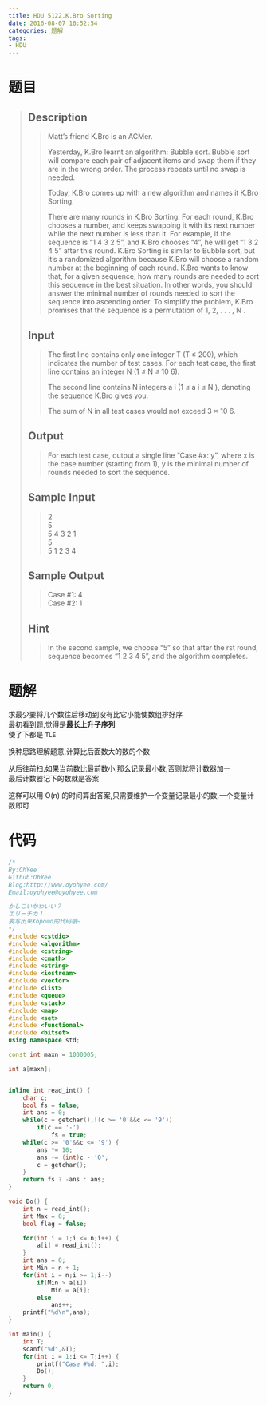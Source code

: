 ```yaml
---
title: HDU 5122.K.Bro Sorting
date: 2016-08-07 16:52:54
categories: 题解
tags:
- HDU
---
```

# 题目
> 
> ## Description  
>> Matt’s friend K.Bro is an ACMer.   
>>   
>> Yesterday, K.Bro learnt an algorithm: Bubble sort. Bubble sort will compare each pair of adjacent items and swap them if they are in the wrong order. The process repeats until no swap is needed.   
>>   
>> Today, K.Bro comes up with a new algorithm and names it K.Bro Sorting.   
>>   
>> There are many rounds in K.Bro Sorting. For each round, K.Bro chooses a number, and keeps swapping it with its next number while the next number is less than it. For example, if the sequence is “1 4 3 2 5”, and K.Bro chooses “4”, he will get “1 3 2 4 5” after this round. K.Bro Sorting is similar to Bubble sort, but it’s a randomized algorithm because K.Bro will choose a random number at the beginning of each round. K.Bro wants to know that, for a given sequence, how many rounds are needed to sort this sequence in the best situation. In other words, you should answer the minimal number of rounds needed to sort the sequence into ascending order. To simplify the problem, K.Bro promises that the sequence is a permutation of 1, 2, . . . , N .  
>> <!--more-->  
> 
> ## Input  
>> The first line contains only one integer T (T ≤ 200), which indicates the number of test cases. For each test case, the first line contains an integer N (1 ≤ N ≤ 10 6).   
>>   
>> The second line contains N integers a i (1 ≤ a i ≤ N ), denoting the sequence K.Bro gives you.   
>>   
>> The sum of N in all test cases would not exceed 3 × 10 6.  
> 
> ## Output  
>> For each test case, output a single line “Case #x: y”, where x is the case number (starting from 1), y is the minimal number of rounds needed to sort the sequence.  
> 
> ## Sample Input  
>> 2  
>> 5  
>> 5 4 3 2 1  
>> 5  
>> 5 1 2 3 4  
> 
> ## Sample Output  
>> Case #1: 4  
>> Case #2: 1  
>>     
> ## Hint  
>>     
>> In the second sample, we choose “5” so that after the  rst round, sequence becomes “1 2 3 4 5”, and the algorithm completes.  

# 题解
求最少要将几个数往后移动到没有比它小能使数组排好序  
最初看到题,觉得是**最长上升子序列**  
使了下都是 `TLE`   

换种思路理解题意,计算比后面数大的数的个数  
  
从后往前扫,如果当前数比最前数小,那么记录最小数,否则就将计数器加一  
最后计数器记下的数就是答案  

这样可以用 O(n) 的时间算出答案,只需要维护一个变量记录最小的数,一个变量计数即可  

# 代码
```cpp K.Bro Sorting https://github.com/OhYee/ACM.github.io/blob/master\HDU\5122.K.Bro%20Sorting.cpp 代码备份
/*
By:OhYee
Github:OhYee
Blog:http://www.oyohyee.com/
Email:oyohyee@oyohyee.com

かしこいかわいい？
エリーチカ！
要写出来Хорошо的代码哦~
*/
#include <cstdio>
#include <algorithm>
#include <cstring>
#include <cmath>
#include <string>
#include <iostream>
#include <vector>
#include <list>
#include <queue>
#include <stack>
#include <map>
#include <set>
#include <functional>
#include <bitset>
using namespace std;

const int maxn = 1000005;

int a[maxn];


inline int read_int() {
    char c;
    bool fs = false;
    int ans = 0;
    while(c = getchar(),!(c >= '0'&&c <= '9'))
        if(c == '-')
            fs = true;
    while(c >= '0'&&c <= '9') {
        ans *= 10;
        ans += (int)c - '0';
        c = getchar();
    }
    return fs ? -ans : ans;
}

void Do() {
    int n = read_int();
    int Max = 0;
    bool flag = false;

    for(int i = 1;i <= n;i++) {
        a[i] = read_int();
    }
    int ans = 0;
    int Min = n + 1;
    for(int i = n;i >= 1;i--)
        if(Min > a[i])
            Min = a[i];
        else
            ans++;
    printf("%d\n",ans);
}

int main() {
    int T;
    scanf("%d",&T);
    for(int i = 1;i <= T;i++) {
        printf("Case #%d: ",i);
        Do();
    }
    return 0;
}
```